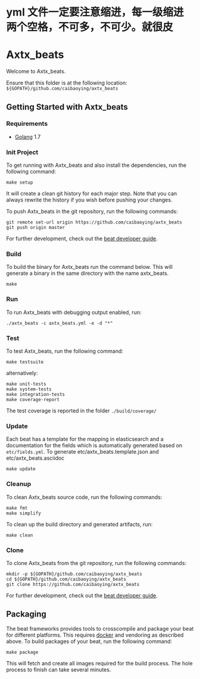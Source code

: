 # yml 文件一定要注意缩进，每一级缩进两个空格，不可多，不可少。就很皮

# Axtx_beats

Welcome to Axtx_beats.

Ensure that this folder is at the following location:
`${GOPATH}/github.com/caibaoying/axtx_beats`

## Getting Started with Axtx_beats


### Requirements

* [Golang](https://golang.org/dl/) 1.7

### Init Project
To get running with Axtx_beats and also install the
dependencies, run the following command:

```
make setup
```

It will create a clean git history for each major step. Note that you can always rewrite the history if you wish before pushing your changes.

To push Axtx_beats in the git repository, run the following commands:

```
git remote set-url origin https://github.com/caibaoying/axtx_beats
git push origin master
```

For further development, check out the [beat developer guide](https://www.elastic.co/guide/en/beats/libbeat/current/new-beat.html).

### Build

To build the binary for Axtx_beats run the command below. This will generate a binary
in the same directory with the name axtx_beats.

```
make
```


### Run

To run Axtx_beats with debugging output enabled, run:

```
./axtx_beats -c axtx_beats.yml -e -d "*"
```


### Test

To test Axtx_beats, run the following command:

```
make testsuite
```

alternatively:
```
make unit-tests
make system-tests
make integration-tests
make coverage-report
```

The test coverage is reported in the folder `./build/coverage/`

### Update

Each beat has a template for the mapping in elasticsearch and a documentation for the fields
which is automatically generated based on `etc/fields.yml`.
To generate etc/axtx_beats.template.json and etc/axtx_beats.asciidoc

```
make update
```


### Cleanup

To clean  Axtx_beats source code, run the following commands:

```
make fmt
make simplify
```

To clean up the build directory and generated artifacts, run:

```
make clean
```


### Clone

To clone Axtx_beats from the git repository, run the following commands:

```
mkdir -p ${GOPATH}/github.com/caibaoying/axtx_beats
cd ${GOPATH}/github.com/caibaoying/axtx_beats
git clone https://github.com/caibaoying/axtx_beats
```


For further development, check out the [beat developer guide](https://www.elastic.co/guide/en/beats/libbeat/current/new-beat.html).


## Packaging

The beat frameworks provides tools to crosscompile and package your beat for different platforms. This requires [docker](https://www.docker.com/) and vendoring as described above. To build packages of your beat, run the following command:

```
make package
```

This will fetch and create all images required for the build process. The hole process to finish can take several minutes.
